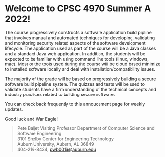 
# Welcome to CPSC 4970 Summer A 2022!

The course progressively constructs a software application build pipline that involves manual and automated techniques for developing, validating and monitoring security related aspects of the software development lifecycle.  The application used as part of the course will be a Java classes and a standard Java web application.  In addition, the students will be expected to be familiar with using command line tools (linux, windows, mac).  Most of the tools used during the course will be cloud based minimize to installed software locally and deal with installation/compatibility issues. 

The majority of the grade will be based on progressively building a secure software build pipeline system.  The quizzes and tests will be used to validate students have a firm understanding of the technical concepts and industry practices related to building secure software.

You can check back frequently to this annoucement page for weekly updates.

Good luck and War Eagle!


> Pete Baljet 
> Visiting Professor
> Department of Computer Science and Software Engineering  
> 3101 Shelby Center for Engineering Technology  
> Auburn University, Auburn, AL 36849  
> 404-216-8434, pwb0016@auburn.edu  


